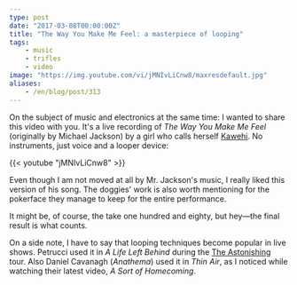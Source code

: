```yaml
---
type: post
date: "2017-03-08T00:00:00Z"
title: "The Way You Make Me Feel: a masterpiece of looping"
tags:
    - music
    - trifles
    - video
image: "https://img.youtube.com/vi/jMNIvLiCnw8/maxresdefault.jpg"
aliases:
    - /en/blog/post/313
---
```


On the subject of music and electronics at the same time: I wanted to share this video with you. It's a live recording of *The Way You Make Me Feel* (originally by Michael Jackson) by a girl who calls herself [Kawehi](https://www.facebook.com/iamkawehi). No instruments, just voice and a looper device:

<!--more-->

{{< youtube "jMNIvLiCnw8" >}}

Even though I am not moved at all by Mr. Jackson's music, I really liked this version of his song. The doggies' work is also worth mentioning for the pokerface they manage to keep for the entire performance.

It might be, of course, the take one hundred and eighty, but hey—the final result is what counts.

On a side note, I have to say that looping techniques become popular in live shows. Petrucci used it in *A Life Left Behind* during the [The Astonishing](0272) tour. Also Daniel Cavanagh (*Anathema*) used it in *Thin Air*, as I noticed while watching their latest video, *A Sort of Homecoming*.
